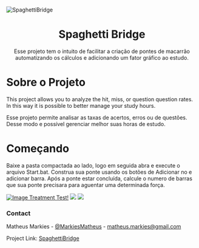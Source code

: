 
<!-- PROJECT LOGO -->
<br />

![SpaghettiBridge](https://i.ibb.co/tMsgBbJ/Capturar.png)
  </a>

  <h1 align="center">Spaghetti Bridge</h1>

  <p align="center">
    Esse projeto tem o intuito de facilitar a criação de pontes de macarrão automatizando os cálculos e adicionando um fator gráfico ao estudo.
    
<!-- ABOUT THE PROJECT -->
# Sobre o Projeto

This project allows you to analyze the hit, miss, or question question rates.
In this way it is possible to better manage your study hours.

Esse projeto permite analisar as taxas de acertos, erros ou de questões.
Desse modo e possível gerenciar melhor suas horas de estudo.

<!-- GETTING STARTED -->
# Começando
Baixe a pasta compactada ao lado, logo em seguida abra e execute o arquivo Start.bat.
Construa sua ponte usando os botões de Adicionar no e adicionar barra.
Após a ponte estar concluída, calcule o numero de barras que sua ponte precisara para aguentar uma determinada força.

[![Image Treatment Test!](http://img.youtube.com/vi/6_pbqiY58SY/0.jpg)](https://youtu.be/sGGM_IfaCJQ "Little red riding hood - Click to Watch!")
![](https://i.ibb.co/2YYTYSx/Capturar2.png)
![](https://i.ibb.co/c8XGscb/Capturar1.png)

### Contact

Matheus Markies - [@MarkiesMatheus](https://twitter.com/MarkiesMatheus) - matheus.markies@gmail.com

Project Link: [SpaghettiBridge](https://github.com/MatheusMarkies/SpaghettiBridge)

